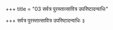 +++
title = "03 सर्वत्र पुरस्तात्सावित्र उपरिष्टादन्वाधिः"

+++
सर्वत्र पुरस्तात्सावित्र उपरिष्टादन्वाधिः ३